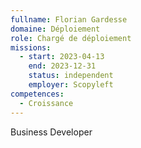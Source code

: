 ```yaml
---
fullname: Florian Gardesse
domaine: Déploiement
role: Chargé de déploiement
missions:
  - start: 2023-04-13
    end: 2023-12-31
    status: independent
    employer: Scopyleft
competences:
  - Croissance
---
```


Business Developer
